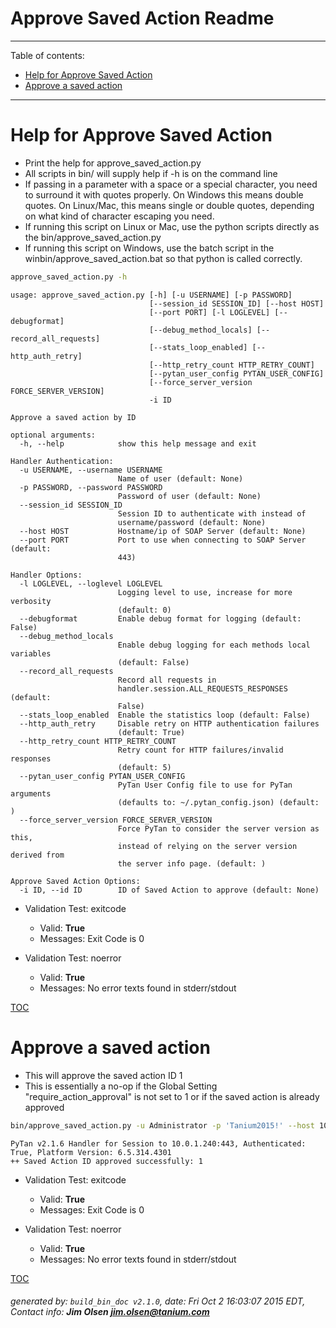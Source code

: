Approve Saved Action Readme
===========================

---------------------------
<a name='toc'>Table of contents:</a>

  * [Help for Approve Saved Action](#user-content-help-for-approve-saved-action)
  * [Approve a saved action ](#user-content-approve-a-saved-action-)

---------------------------

# Help for Approve Saved Action

  * Print the help for approve_saved_action.py
  * All scripts in bin/ will supply help if -h is on the command line
  * If passing in a parameter with a space or a special character, you need to surround it with quotes properly. On Windows this means double quotes. On Linux/Mac, this means single or double quotes, depending on what kind of character escaping you need.
  * If running this script on Linux or Mac, use the python scripts directly as the bin/approve_saved_action.py
  * If running this script on Windows, use the batch script in the winbin/approve_saved_action.bat so that python is called correctly.

```bash
approve_saved_action.py -h
```

```
usage: approve_saved_action.py [-h] [-u USERNAME] [-p PASSWORD]
                               [--session_id SESSION_ID] [--host HOST]
                               [--port PORT] [-l LOGLEVEL] [--debugformat]
                               [--debug_method_locals] [--record_all_requests]
                               [--stats_loop_enabled] [--http_auth_retry]
                               [--http_retry_count HTTP_RETRY_COUNT]
                               [--pytan_user_config PYTAN_USER_CONFIG]
                               [--force_server_version FORCE_SERVER_VERSION]
                               -i ID

Approve a saved action by ID

optional arguments:
  -h, --help            show this help message and exit

Handler Authentication:
  -u USERNAME, --username USERNAME
                        Name of user (default: None)
  -p PASSWORD, --password PASSWORD
                        Password of user (default: None)
  --session_id SESSION_ID
                        Session ID to authenticate with instead of
                        username/password (default: None)
  --host HOST           Hostname/ip of SOAP Server (default: None)
  --port PORT           Port to use when connecting to SOAP Server (default:
                        443)

Handler Options:
  -l LOGLEVEL, --loglevel LOGLEVEL
                        Logging level to use, increase for more verbosity
                        (default: 0)
  --debugformat         Enable debug format for logging (default: False)
  --debug_method_locals
                        Enable debug logging for each methods local variables
                        (default: False)
  --record_all_requests
                        Record all requests in
                        handler.session.ALL_REQUESTS_RESPONSES (default:
                        False)
  --stats_loop_enabled  Enable the statistics loop (default: False)
  --http_auth_retry     Disable retry on HTTP authentication failures
                        (default: True)
  --http_retry_count HTTP_RETRY_COUNT
                        Retry count for HTTP failures/invalid responses
                        (default: 5)
  --pytan_user_config PYTAN_USER_CONFIG
                        PyTan User Config file to use for PyTan arguments
                        (defaults to: ~/.pytan_config.json) (default: )
  --force_server_version FORCE_SERVER_VERSION
                        Force PyTan to consider the server version as this,
                        instead of relying on the server version derived from
                        the server info page. (default: )

Approve Saved Action Options:
  -i ID, --id ID        ID of Saved Action to approve (default: None)
```

  * Validation Test: exitcode
    * Valid: **True**
    * Messages: Exit Code is 0

  * Validation Test: noerror
    * Valid: **True**
    * Messages: No error texts found in stderr/stdout



[TOC](#user-content-toc)


# Approve a saved action 

  * This will approve the saved action ID 1
  * This is essentially a no-op if the Global Setting "require_action_approval" is not set to 1 or if the saved action is already approved

```bash
bin/approve_saved_action.py -u Administrator -p 'Tanium2015!' --host 10.0.1.240 --port 443 --loglevel 1 --id 1
```

```
PyTan v2.1.6 Handler for Session to 10.0.1.240:443, Authenticated: True, Platform Version: 6.5.314.4301
++ Saved Action ID approved successfully: 1
```

  * Validation Test: exitcode
    * Valid: **True**
    * Messages: Exit Code is 0

  * Validation Test: noerror
    * Valid: **True**
    * Messages: No error texts found in stderr/stdout



[TOC](#user-content-toc)


###### generated by: `build_bin_doc v2.1.0`, date: Fri Oct  2 16:03:07 2015 EDT, Contact info: **Jim Olsen <jim.olsen@tanium.com>**